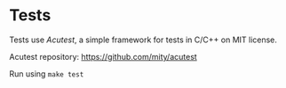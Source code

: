 # Tests
Tests use *Acutest*, a simple framework for tests in C/C++ on MIT license. 

Acutest repository: https://github.com/mity/acutest

Run using `make test`